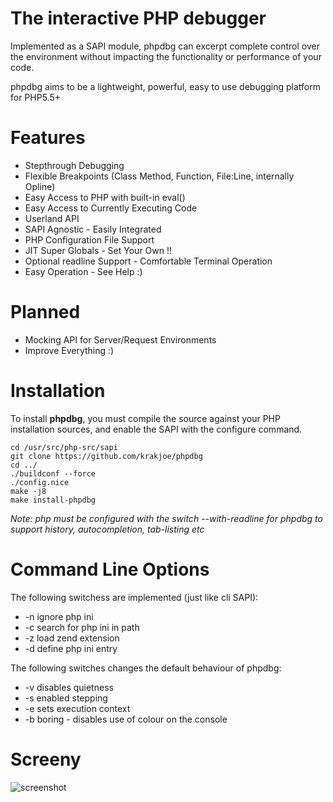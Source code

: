 The interactive PHP debugger
============================

Implemented as a SAPI module, phpdbg can excerpt complete control over the environment without impacting the functionality or performance of your code.

phpdbg aims to be a lightweight, powerful, easy to use debugging platform for PHP5.5+

Features
========

 - Stepthrough Debugging
 - Flexible Breakpoints (Class Method, Function, File:Line, internally Opline)
 - Easy Access to PHP with built-in eval()
 - Easy Access to Currently Executing Code
 - Userland API
 - SAPI Agnostic - Easily Integrated
 - PHP Configuration File Support
 - JIT Super Globals - Set Your Own !!
 - Optional readline Support - Comfortable Terminal Operation
 - Easy Operation - See Help :)

Planned
=======

 - Mocking API for Server/Request Environments
 - Improve Everything :)
 
Installation
============

To install **phpdbg**, you must compile the source against your PHP installation sources, and enable the SAPI with the configure command.

```
cd /usr/src/php-src/sapi
git clone https://github.com/krakjoe/phpdbg
cd ../
./buildconf --force
./config.nice
make -j8
make install-phpdbg
```

*Note: php must be configured with the switch --with-readline for phpdbg to support history, autocompletion, tab-listing etc*

Command Line Options
====================

The following switchess are implemented (just like cli SAPI):

 - -n ignore php ini
 - -c search for php ini in path
 - -z load zend extension
 - -d define php ini entry
 
The following switches changes the default behaviour of phpdbg:

 - -v disables quietness
 - -s enabled stepping
 - -e sets execution context
 - -b boring - disables use of colour on the console

Screeny
=======

<img src="https://raw.github.com/krakjoe/phpdbg/master/phpdbg.png" alt="screenshot"/>

